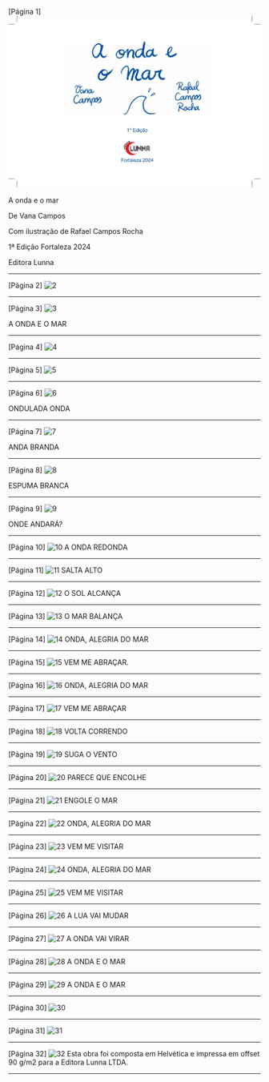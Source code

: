 [Página 1]
![1](./img/page_1-01.jpg)


A onda e o mar


De Vana Campos

Com ilustração de
Rafael Campos Rocha


1ª Edição
Fortaleza 2024

Editora Lunna

---

[Página 2]
![2](./img/page_2-01.jpg)



---

[Página 3]
![3](./img/page_3-01.jpg)

A ONDA E O MAR


---

[Página 4]
![4](./img/page_4-01.jpg)



---

[Página 5]
![5](./img/page_5-01.jpg)



---

[Página 6]
![6](./img/page_6-01.jpg)

ONDULADA ONDA

---

[Página 7]
![7](./img/page_7-01.jpg)

ANDA BRANDA

---

[Página 8]
![8](./img/page_8-01.jpg)

ESPUMA BRANCA

---

[Página 9]
![9](./img/page_9-01.jpg)

ONDE ANDARÁ?

---

[Página 10]
![10](./img/page_10-01.jpg)
A ONDA REDONDA

---

[Página 11]
![11](./img/page_11-01.jpg)
SALTA ALTO

---

[Página 12]
![12](./img/page_12-01.jpg)
O SOL ALCANÇA

---

[Página 13]
![13](./img/page_13-01.jpg)
O MAR BALANÇA

---

[Página 14]
![14](./img/page_14-01.jpg)
ONDA, ALEGRIA DO MAR

---

[Página 15]
![15](./img/page_15-01.jpg)
VEM ME ABRAÇAR.

---

[Página 16]
![16](./img/page_16-01.jpg)
ONDA, ALEGRIA DO MAR

---

[Página 17]
![17](./img/page_17-01.jpg)
VEM ME ABRAÇAR

---

[Página 18]
![18](./img/page_18-01.jpg)
VOLTA CORRENDO

---

[Página 19]
![19](./img/page_19-01.jpg)
SUGA O VENTO

---

[Página 20]
![20](./img/page_20-01.jpg)
PARECE QUE ENCOLHE

---

[Página 21]
![21](./img/page_21-01.jpg)
ENGOLE O MAR

---

[Página 22]
![22](./img/page_22-01.jpg)
ONDA, ALEGRIA DO MAR

---

[Página 23]
![23](./img/page_23-01.jpg)
VEM ME VISITAR

---

[Página 24]
![24](./img/page_24-01.jpg)
ONDA, ALEGRIA DO MAR

---

[Página 25]
![25](./img/page_25-01.jpg)
VEM ME VISITAR

---

[Página 26]
![26](./img/page_26-01.jpg)
A LUA VAI MUDAR

---

[Página 27]
![27](./img/page_27-01.jpg)
A ONDA VAI VIRAR

---

[Página 28]
![28](./img/page_28-01.jpg)
A ONDA E O MAR

---

[Página 29]
![29](./img/page_29-01.jpg)
A ONDA E O MAR

---

[Página 30]
![30](./img/page_30-01.jpg)


---

[Página 31]
![31](./img/page_31-01.jpg)


---

[Página 32]
![32](./img/page_32-01.jpg)
Esta obra foi composta em Helvética
e impressa em offset 90 g/m2
para a Editora Lunna LTDA.


---

